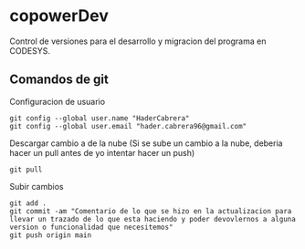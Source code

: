 # copowerDev
Control de versiones para el desarrollo y migracion del programa en CODESYS.

## Comandos de git
Configuracion de usuario
```
git config --global user.name "HaderCabrera"
git config --global user.email "hader.cabrera96@gmail.com"
```
Descargar cambio a de la nube (Si se sube un cambio a la nube, deberia hacer un pull antes de yo intentar hacer un push)
```
git pull
```
Subir cambios
```
git add .
git commit -am "Comentario de lo que se hizo en la actualizacion para llevar un trazado de lo que esta haciendo y poder devovlernos a alguna version o funcionalidad que necesitemos"
git push origin main
```
